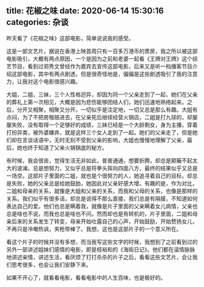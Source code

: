 title: 花椒之味
date: 2020-06-14 15:30:16
categories: 杂谈
---


昨天看了《花椒之味》这部电影，简单说说我的感受。

这是一部文艺片，据说在香港上映首周只有一百多万港币的票房，我之所以被这部电影吸引，大概有两点原因，一个是因为之前和老婆一起看《王牌对王牌》这个综艺节目，看到过郑秀文曾经作为嘉宾去宣传这部电影，后来又是听一档播客节目介绍这部电影，其中有两点剧透，但是很奇怪地是，偏偏是这些剧透吸引了我的注意力，让我对这个电影很感兴趣。


大姐，二姐，三妹，三个人性格迥异，却因为同一个父亲走到了一起，她们在父亲的葬礼上第一次相见，大概是因为悲伤能够团结人们，她们迅速地熟络起来。之后，分开又相聚，相聚又分开。一切似乎是注定地，一切又总是那么有趣。大姐有点闷，为了不把房租赔进去，在父亲死后继续经营火锅店，二姐是打九球的，却屡屡失败，没有取得一个足够好的成绩，三妹已经是一个大龄剩女，身为主播，穿着打扮异类，被外婆嫌弃，就是这样三个女人走到了一起。她们的父亲走了，但是她们却在言谈话语中，无时无刻不受到父亲的影响，大姐也慢慢地理解了父亲，最后，她也终于知道了父亲火锅锅底的秘方。


有时候，我会很丧，觉得生活无非如此，普普通通，想要折腾，却总是颠簸不起太大的波澜。总是想努力，又似乎总是将拳头挥向四面八方，最终的结果似乎又总是一场空。这部片子里面的二姐，就也是个很努力的人，她追寻着自己的目标，却总是失败，她的父亲总是给她鼓励，她因此对父亲好感大增。有趣的是，作为对比，二姐和母亲的关系，就像是大姐和父亲的关系，而我和父母的关系，也像是那样的关系。我们似乎有很多话，却总是说得不那么直接，我们总是有隔膜，不知道如何表达自己的爱。他们也总是瞒着我，就像是片子里面的父亲瞒着女儿病情，父亲也总是啥也不说，而我也总是啥也不问。然而却也是有转机的，片子里面，二姐和母亲后来的关系发生了转变，母亲开始吐露自己的心声，开始鼓励，开始赞扬女儿，不再只是冷嘲热讽，夹枪带棒了。我想，这也是这部片子的一个意义所在。

看这个片子的时候并没有多想，而当我写这些文字的时候，我想到了之前看到过的另外一部讲述姐妹们感情的电影，即是枝裕和的《海街日记》。他们都在温情脉脉地讲述亲情，讲述生活，看厌烦了打打杀杀的片子之后，看看这些文艺片，会让我们思考很多，也会让我们安静下来。

如果不开心了，就看看电影，看看电影中的人生百味，也是极好的。

